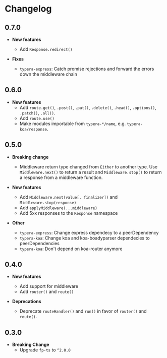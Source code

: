 # Changelog

## 0.7.0

- **New features**
  - Add `Response.redirect()`

- **Fixes**
  - `typera-express`: Catch promise rejections and forward the errors
    down the middleware chain

## 0.6.0

- **New features**
  - Add `route.get()`, `.post()`, `.put()`, `.delete()`, `.head()`,
    `.options()`, `.patch()`, `.all()`.
  - Add `route.use()`
  - Make modules importable from `typera-*/name`, e.g.
    `typera-koa/response`.

## 0.5.0

- **Breaking change**
  - Middleware return type changed from `Either` to another type. Use
    `Middleware.next()` to return a result and `Middleware.stop()` to
    return a response from a middleware function.

- **New features**
  - Add `Middleware.next(value[, finalizer])` and `Middleware.stop(response)`
  - Add `applyMiddleware(...middleware)`
  - Add 5xx responses to the `Response` namespace

- **Other**
  - `typera-express`: Change express dependecy to a peerDependency
  - `typera-koa`: Change koa and koa-boadyparser dependecies to peerDependencies
  - `typera-koa`: Don't depend on koa-router anymore

## 0.4.0

- **New features**
  - Add support for middleware
  - Add `router()` and `route()`

- **Deprecations**
  - Deprecate `routeHandler()` and `run()` in favor of `router()` and
    `route()`.

## 0.3.0

- **Breaking Change**
  - Upgrade `fp-ts` to `^2.0.0`

